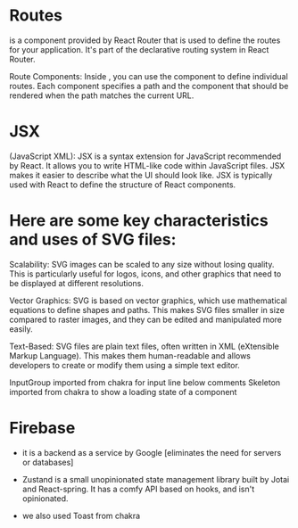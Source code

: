# Routes

<Routes> is a component provided by React Router that is used to define the routes for your application. It's part of the declarative routing system in React Router.

Route Components:
Inside <Routes>, you can use the <Route> component to define individual routes. Each <Route> component specifies a path and the component that should be rendered when the path matches the current URL.

# JSX

(JavaScript XML): JSX is a syntax extension for JavaScript recommended by React. It allows you to write HTML-like code within JavaScript files. JSX makes it easier to describe what the UI should look like. JSX is typically used with React to define the structure of React components.

# Here are some key characteristics and uses of SVG files:

Scalability: SVG images can be scaled to any size without losing quality. This is particularly useful for logos, icons, and other graphics that need to be displayed at different resolutions.

Vector Graphics: SVG is based on vector graphics, which use mathematical equations to define shapes and paths. This makes SVG files smaller in size compared to raster images, and they can be edited and manipulated more easily.

Text-Based: SVG files are plain text files, often written in XML (eXtensible Markup Language). This makes them human-readable and allows developers to create or modify them using a simple text editor.

InputGroup imported from chakra for input line below comments
Skeleton imported from chakra to show a loading state of a component

# Firebase

- it is a backend as a service by Google [eliminates the need for servers or databases]
- Zustand is a small unopinionated state management library built by Jotai and React-spring. It has a comfy API based on hooks, and isn't opinionated.

- we also used Toast from chakra

#
